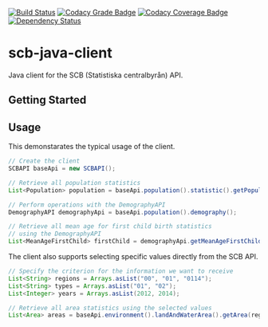 [![Build Status](https://travis-ci.org/dannil/scb-java-client.svg?branch=dev)](https://travis-ci.org/dannil/scb-java-client)
[![Codacy Grade Badge](https://api.codacy.com/project/badge/grade/af5b976ee2f94fd4b25ef1ae991d7993)](https://www.codacy.com/app/dannil/scb-java-client)
[![Codacy Coverage Badge](https://api.codacy.com/project/badge/coverage/af5b976ee2f94fd4b25ef1ae991d7993)](https://www.codacy.com/app/dannil/scb-java-client)
[![Dependency Status](https://www.versioneye.com/user/projects/56a60ed01b78fd0035000109/badge.svg?style=flat)](https://www.versioneye.com/user/projects/56a60ed01b78fd0035000109)

# scb-java-client

Java client for the SCB (Statistiska centralbyrån) API.

## Getting Started



## Usage

This demonstarates the typical usage of the client.

```java
// Create the client
SCBAPI baseApi = new SCBAPI();

// Retrieve all population statistics
List<Population> population = baseApi.population().statistic().getPopulation();

// Perform operations with the DemographyAPI
DemographyAPI demographyApi = baseApi.population().demography();

// Retrieve all mean age for first child birth statistics 
// using the DemographyAPI
List<MeanAgeFirstChild> firstChild = demographyApi.getMeanAgeFirstChild();
```

The client also supports selecting specific values directly from the SCB API.

```java
// Specify the criterion for the information we want to receive
List<String> regions = Arrays.asList("00", "01", "0114");
List<String> types = Arrays.asList("01", "02");
List<Integer> years = Arrays.asList(2012, 2014);

// Retrieve all area statistics using the selected values
List<Area> areas = baseApi.environment().landAndWaterArea().getArea(regions, types, years);
```